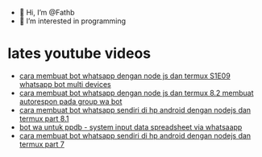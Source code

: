 - 👋 Hi, I’m @Fathb
- 👀 I’m interested in programming

# lates youtube videos
<!-- YOUTUBE:START -->
- [cara membuat bot whatsapp dengan node js dan termux S1E09 whatsapp bot multi devices](https://www.youtube.com/watch?v=FegYRNKKSKQ)
- [cara membuat bot whatsapp dengan node js dan termux 8.2 membuat autorespon pada group wa bot](https://www.youtube.com/watch?v=ss4sPn2yGQg)
- [cara membuat bot whatsapp sendiri di hp android dengan nodejs dan termux part 8.1](https://www.youtube.com/watch?v=a-x3AsgWi6E)
- [bot wa untuk ppdb - system input data spreadsheet via whatsaapp](https://www.youtube.com/watch?v=nylozKlD5xg)
- [cara membuat bot whatsapp sendiri di hp android dengan nodejs dan termux part 7](https://www.youtube.com/watch?v=uAYTT7nPjkw)
<!-- YOUTUBE:END -->

<!---
Fathb/Fathb is a ✨ special ✨ repository because its `README.md` (this file) appears on your GitHub profile.
You can click the Preview link to take a look at your changes.
--->
